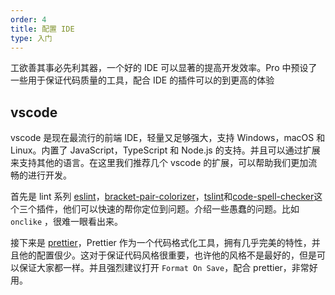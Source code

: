 ```yaml
---
order: 4
title: 配置 IDE
type: 入门
---
```


工欲善其事必先利其器，一个好的 IDE 可以显著的提高开发效率。Pro 中预设了一些用于保证代码质量的工具，配合 IDE 的插件可以的到更高的体验

## vscode

vscode 是现在最流行的前端 IDE，轻量又足够强大，支持 Windows，macOS 和 Linux。内置了 JavaScript，TypeScript 和 Node.js 的支持。并且可以通过扩展来支持其他的语言。在这里我们推荐几个 vscode 的扩展，可以帮助我们更加流畅的进行开发。

首先是 lint 系列 [eslint](https://marketplace.visualstudio.com/items?itemName=dbaeumer.vscode-eslint)，[bracket-pair-colorizer](https://marketplace.visualstudio.com/items?itemName=CoenraadS.bracket-pair-colorizer)，[tslint](https://marketplace.visualstudio.com/items?itemName=ms-vscode.vscode-typescript-tslint-plugin)和[code-spell-checker](https://marketplace.visualstudio.com/items?itemName=streetsidesoftware.code-spell-checker)这个三个插件，他们可以快速的帮你定位到问题。介绍一些愚蠢的问题。比如 `onclike` ，很难一眼看出来。

接下来是 [prettier](https://marketplace.visualstudio.com/items?itemName=esbenp.prettier-vscode)，Prettier 作为一个代码格式化工具，拥有几乎完美的特性，并且他的配置佷少。这对于保证代码风格很重要，也许他的风格不是最好的，但是可以保证大家都一样。并且强烈建议打开 `Format On Save`，配合 prettier，非常好用。
